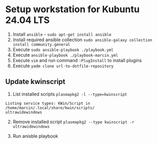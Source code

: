 # Setup workstation for Kubuntu 24.04 LTS

1. Install `ansible` - `sudo apt-get install ansible`
1. Install required ansible collection `sudo ansible-galaxy collection install community.general`
1. Execute `sudo ansible-playbook ./playbook.yml`
1. Execute `ansible-playbook ./playbook-marcin.yml`
1. Execute `vim` and run command `:PlugInstall` to install plugins
1. Execute `yadm clone url-to-dotfile-repository`


## Update kwinscript

1. List installed scripts `plasmapkg2 -l --type=kwinscript`
```
Listing service types: KWin/Script in /home/marcin/.local/share/kwin/scripts/
ultrawidewindows
```

2. Remove installed script `plasmapkg2 --type kwinscript -r ultrawidewindows`

3. Run anisble playbook
